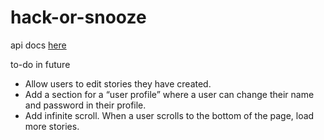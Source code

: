# hack-or-snooze

api docs [here](https://hackorsnoozev3.docs.apiary.io/#)

to-do in future
* Allow users to edit stories they have created.
* Add a section for a “user profile” where a user can change their name and password in their profile.
* Add infinite scroll. When a user scrolls to the bottom of the page, load more stories.